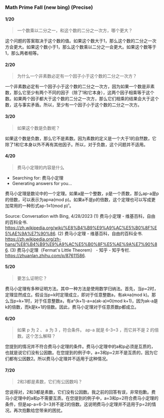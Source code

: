 
### Math Prime Fall (new bing) (Precise)

#### 1/20

> 一个数乘以二分之一，和这个数的二分之一次方，哪个更大？

这个问题的答案取决于这个数的值。如果这个数大于1，那么这个数的二分之一次方会更大。如果这个数小于1，那么这个数乘以二分之一会更大。如果这个数等于1，那么两者相等。

#### 2/20

> 为什么一个非素数必定有一个因子小于这个数的二分之一次方？

一个非素数必定有一个因子小于这个数的二分之一次方，因为如果一个数是非素数，那么它至少有两个不同的因子（除了1和它本身），这两个因子相乘等于这个数。如果两个因子都大于这个数的二分之一次方，那么它们相乘的结果会大于这个数，这与事实矛盾。所以，至少有一个因子小于这个数的二分之一次方。

#### 3/20

> 如果这个数是负数呢？

如果这个数是负数，那么它不是素数。因为素数的定义是一个大于1的自然数，它除了1和它本身以外不再有其他因子。所以，对于负数，这个问题并不适用。

#### 4/20

> 费马小定理的内容是什么

- Searching for: 费马小定理
- Generating answers for you…

费马小定理是数论中的一个定理。如果a是一个整数，p是一个质数，那么ap-a是p的倍数，可以表示为ap≡a(mod p)。如果a不是p的倍数，这个定理也可以写成更加常用的一种形式ap-1≡1(mod p)¹。

Source: Conversation with Bing, 4/28/2023
(1) 费马小定理 - 维基百科，自由的百科全书. https://zh.wikipedia.org/wiki/%E8%B4%B9%E9%A9%AC%E5%B0%8F%E5%AE%9A%E7%90%86.
(2) 费马小定理 - 维基百科，自由的百科全书. https://zh.wikipedia.org/zh-hans/%E8%B4%B9%E9%A9%AC%E5%B0%8F%E5%AE%9A%E7%90%86.
(3) 费马小定理（Fermat's Little Theorem） - 知乎 - 知乎专栏. https://zhuanlan.zhihu.com/p/87611586.

#### 5/20

> 要怎么证明它？

费马小定理有多种证明方法。其中一种方法是使用数学归纳法。首先，当p=2时，定理显然成立。假设当p=k时定理成立，即对于任意整数a，有ak≡a(mod k)。那么当p=k+1时，对于任意整数a，有a^(k+1)-a=a(ak-a)≡0(mod k+1)，因为ak-a是k的倍数，而k是k+1的倍数。因此，费马小定理对于任意质数p都成立。

#### 6/20

> 如果 p 为 2 、 a 为 3 ，符合条件。 ap-a 就是 6-3=3 ，而它并不是 2 的倍数。这个怎么解释？

您提到的情况并不符合费马小定理的条件。费马小定理中的a和p必须是互质的，也就是说它们没有公因数。在您提到的例子中，a=3和p=2并不是互质的，因为它们都有公因数2。所以费马小定理并不适用于这种情况。

#### 7/20

> 2和3都是素数，它们有公因数吗？

您说得对，2和3都是素数，它们没有公因数。我之前的回答有误，非常抱歉。费马小定理中的a和p不需要互质。在您提到的例子中，a=3和p=2符合费马小定理的条件，但是ap-a=6-3=3并不是2的倍数。这说明费马小定理并不适用于p=2的情况。再次抱歉给您带来的困扰。


